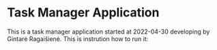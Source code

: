 # Task Manager Application
This is a task manager application started at 2022-04-30 developing by Gintarė Ragaišienė.
This is instrution how to run it:
